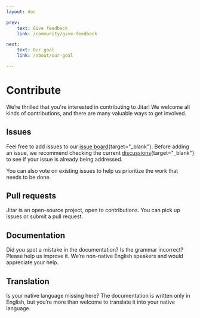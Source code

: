 ```yaml
---
layout: doc

prev:
    text: Give feedback
    link: /community/give-feedback

next:
    text: Our goal
    link: /about/our-goal

---
```


# Contribute

We’re thrilled that you're interested in contributing to Jitar! We welcome all kinds of contributions, and there are many valuable ways to get involved.

## Issues

Feel free to add issues to our [issue board](https://github.com/MaskingTechnology/jitar/issues){target="_blank"}. Before adding an issue, we recommend checking the current [discussions](https://github.com/MaskingTechnology/jitar/discussions){target="_blank"} to see if your issue is already being addressed.

You can also vote on existing issues to help us prioritize the work that needs to be done.

## Pull requests

Jitar is an open-source project, open to contributions. You can pick up issues or submit a pull request.

## Documentation

Did you spot a mistake in the documentation? Is the grammar incorrect? Please help us improve it. We’re non-native English speakers and would appreciate your help.

## Translation

Is your native language missing here? The documentation is written only in English, but you’re more than welcome to translate it into your native language.
